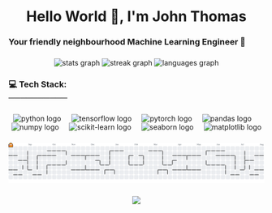 <h1 align="center">Hello World 🙋, I'm John Thomas</h1>

###

<h3 align="left">Your friendly neighbourhood Machine Learning Engineer 🤖</h3>

###

<div align="center">
  <img src="https://github-readme-stats.vercel.app/api?username=john-thomas-ml&hide_title=false&hide_rank=true&show_icons=true&include_all_commits=true&count_private=true&disable_animations=false&theme=apprentice&locale=en&hide_border=false" height="150" alt="stats graph"  />
  <img src="https://streak-stats.demolab.com?user=john-thomas-ml&locale=en&mode=daily&theme=apprentice&hide_border=false&border_radius=5" height="150" alt="streak graph"  />
  <img src="https://github-readme-stats.vercel.app/api/top-langs?username=john-thomas-ml&locale=en&hide_title=false&layout=compact&card_width=320&langs_count=5&theme=apprentice&hide_border=false" height="150" alt="languages graph"  />
</div>

###

<h3 align="left">💻 Tech Stack:<br>──────────</h3>

###

<div align="center">
  <img src="https://img.shields.io/badge/Python-3776AB?logo=python&logoColor=white&style=for-the-badge" height="30" alt="python logo"  />
  <img width="12" />
  <img src="https://img.shields.io/badge/TensorFlow-FF6F00?logo=tensorflow&logoColor=black&style=for-the-badge" height="30" alt="tensorflow logo"  />
  <img width="12" />
  <img src="https://img.shields.io/badge/PyTorch-EE4C2C?logo=pytorch&logoColor=white&style=for-the-badge" height="30" alt="pytorch logo"  />
  <img width="12" />
  <img src="https://img.shields.io/badge/pandas-150458?logo=pandas&logoColor=white&style=for-the-badge" height="30" alt="pandas logo"  />
  <img width="12" />
  <img src="https://img.shields.io/badge/NumPy-013243?logo=numpy&logoColor=white&style=for-the-badge" height="30" alt="numpy logo"  />
  <img width="12" />
  <img src="https://img.shields.io/badge/Scikit--Learn-F7931E?logo=scikit-learn&logoColor=white&style=for-the-badge" height="30" alt="scikit-learn logo"  />
  <img width="12" />
  <img src="https://img.shields.io/badge/Seaborn-9A7AA0?style=for-the-badge&logoColor=white" height="30" alt="seaborn logo"  />
  <img width="12" />
  <img src="https://img.shields.io/badge/Matplotlib-11557C?logo=matplotlib&logoColor=white&style=for-the-badge" height="30" alt="matplotlib logo" />
</div>



###

<picture>
  <source media="(prefers-color-scheme: dark)" srcset="https://raw.githubusercontent.com/john-thomas-ml/john-thomas-ml/output/pacman-contribution-graph-dark.svg">
  <source media="(prefers-color-scheme: light)" srcset="https://raw.githubusercontent.com/john-thomas-ml/john-thomas-ml/output/pacman-contribution-graph.svg">
  <img alt="pacman contribution graph" src="https://raw.githubusercontent.com/john-thomas-ml/john-thomas-ml/output/pacman-contribution-graph.svg">
</picture>

###

<div align="center">
  <img src="https://profile-counter.glitch.me/john-thomas-ml/count.svg?"  />
</div>

###

